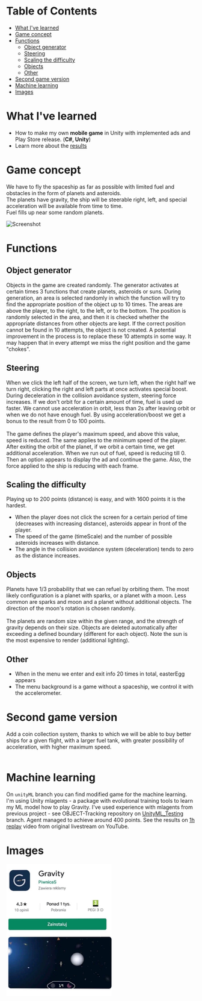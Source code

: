 # Table of Contents
- [What I've learned](#what-Ive-learned)
- [Game concept](#game-concept)
- [Functions](#functions)   
   - [Object generator](#object-generator)   
   - [Steering](#steering)   
   - [Scaling the difficulty](#scaling-the-difficulty)   
   - [Objects](#objects)   
   - [Other](#other)
- [Second game version](#second-game-version)
- [Machine learning](#machine-learning)
- [Images](#images)

# What I've learned
* How to make my own **mobile game** in Unity with implemented ads and Play Store release. (**C#, Unity**)
* Learn more about the [results](https://medium.com/@akuba_15181/how-much-money-my-mobile-game-made-2a70a6ea9dd5)

# Game concept
We have to fly the spaceship as far as possible with limited fuel and obstacles in the form of planets and asteroids.<br>
The planets have gravity, the ship will be steerable right, left, and special acceleration will be available from time to time.<br>
Fuel fills up near some random planets.

![Screenshot](screenshot.png)

# Functions
## Object generator
Objects in the game are created randomly. The generator activates at certain times 3 functions that create planets, asteroids or suns. During generation, an area is selected randomly in which the function will try to find the appropriate position of the object up to 10 times. The areas are above the player, to the right, to the left, or to the bottom. The position is randomly selected in the area, and then it is checked whether the appropriate distances from other objects are kept. If the correct position cannot be found in 10 attempts, the object is not created. A potential improvement in the process is to replace these 10 attempts in some way. It may happen that in every attempt we miss the right position and the game "chokes".

## Steering
When we click the left half of the screen, we turn left, when the right half we turn right, clicking the right and left parts at once activates special boost. During deceleration in the collision avoidance system, steering force increases. If we don't orbit for a certain amount of time, fuel is used up faster. We cannot use acceleration in orbit, less than 2s after leaving orbit or when we do not have enough fuel. By using acceleration/boost we get a bonus to the result from 0 to 100 points.<br><br>
The game defines the player's maximum speed, and above this value, speed is reduced. The same applies to the minimum speed of the player. After exiting the orbit of the planet, if we orbit a certain time, we get additional acceleration. When we run out of fuel, speed is reducing till 0. Then an option appears to display the ad and continue the game. Also, the force applied to the ship is reducing with each frame.

## Scaling the difficulty
Playing up to 200 points (distance) is easy, and with 1600 points it is the hardest.
- When the player does not click the screen for a certain period of time (decreases with increasing distance), asteroids appear in front of the player.
- The speed of the game (timeScale) and the number of possible asteroids increases with distance.
- The angle in the collision avoidance system (deceleration) tends to zero as the distance increases.

## Objects
Planets have 1/3 probability that we can refuel by orbiting them. The most likely configuration is a planet with sparks, or a planet with a moon. Less common are sparks and moon and a planet without additional objects. The direction of the moon's rotation is chosen randomly.
<br><br>
The planets are random size within the given range, and the strength of gravity depends on their size. Objects are deleted automatically after exceeding a defined boundary (different for each object). Note the sun is the most expensive to render (additional lighting).

## Other
- When in the menu we enter and exit info 20 times in total, easterEgg appears
- The menu background is a game without a spaceship, we control it with the accelerometer.

# Second game version
Add a coin collection system, thanks to which we will be able to buy better ships for a given flight, with a larger fuel tank, with greater possibility of acceleration, with higher maximum speed. <br><br>

# Machine learning
On <code>unityML</code> branch you can find modified game for the machine learning. I'm using Unity mlagents - a package with evolutional training tools to learn my ML model how to play Gravity. I've used experience with mlagents from previous project - see OBJECT-Tracking repository on [UnityML_Testing](https://github.com/adkuba/OBJECT-Tracking/tree/UnityML_Testing) branch. Agent managed to achieve around 400 points. See the results on [1h replay](https://youtu.be/BKEhLcxirBg) video from original livestream on YouTube.

# Images

<img src="store.jpg" height="350">
